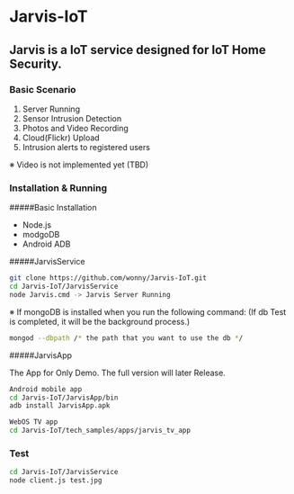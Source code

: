 # Jarvis-IoT

## Jarvis is a IoT service designed for IoT Home Security.

### Basic Scenario
  1. Server Running
  2. Sensor Intrusion Detection
  3. Photos and Video Recording
  4. Cloud(Flickr) Upload
  5. Intrusion alerts to registered users
    
※ Video is not implemented yet (TBD) 

### Installation & Running
#####Basic Installation
  - Node.js
  - modgoDB
  - Android ADB

#####JarvisService 

``` sh
git clone https://github.com/wonny/Jarvis-IoT.git
cd Jarvis-IoT/JarvisService
node Jarvis.cmd -> Jarvis Server Running
```
※ If mongoDB is installed when you run the following command:
(If db Test is completed, it will be the background process.)
``` sh
mongod --dbpath /* the path that you want to use the db */
```

#####JarvisApp

The App for Only Demo. The full version will later Release.

``` sh
Android mobile app
cd Jarvis-IoT/JarvisApp/bin
adb install JarvisApp.apk

WebOS TV app
cd Jarvis-IoT/tech_samples/apps/jarvis_tv_app
```
### Test

``` sh
cd Jarvis-IoT/JarvisService
node client.js test.jpg
```
